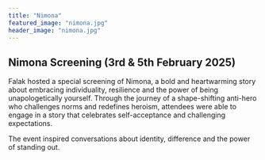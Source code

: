 ```yaml
---
title: "Nimona"
featured_image: "nimona.jpg"
header_image: "nimona.jpg"
---
```

## Nimona Screening (3rd & 5th February 2025)

Falak hosted a special screening of Nimona, a bold and heartwarming story about embracing individuality, resilience and the power of being unapologetically yourself. Through the journey of a shape-shifting anti-hero who challenges norms and redefines heroism, attendees were able to engage in a story that celebrates self-acceptance and challenging expectations. 

The event inspired conversations about identity, difference and the power of standing out.
